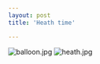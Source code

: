 ```yaml
---
layout: post
title: 'Heath time'

---
```


<img src='http://www.strangerpixel.com/wordpress/wp-content/uploads/2007/08/balloon.jpg' alt='balloon.jpg' class="blog" />
<img src='http://www.strangerpixel.com/wordpress/wp-content/uploads/2007/08/heath.jpg' alt='heath.jpg' class="blog" />
